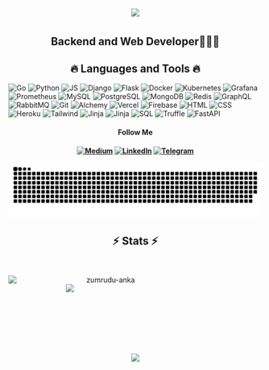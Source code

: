 <h1 align="center">
  <a href="https://git.io/typing-svg">
    <img src="https://readme-typing-svg.herokuapp.com/?lines=Hi+There!+🌚;+I'm+Dmitrii+Kumancev!;&center=true&size=30">
  </a>
</h1>

<h2 align="center"> Backend and Web Developer👨🏼‍💻 </h2>

<h2 align="center">🔥 Languages and Tools 🔥</h2>

![Go](https://img.shields.io/badge/-go-090909?style=for-the-badge&logo=go)
![Python](https://img.shields.io/badge/-python-090909?style=for-the-badge&logo=python)
![JS](https://img.shields.io/badge/js-090909?style=for-the-badge&logo=javascript)
![Django](https://img.shields.io/badge/-django-090909?style=for-the-badge&logo=django)
![Flask](https://img.shields.io/badge/-flask-090909?style=for-the-badge&logo=flask)
![Docker](https://img.shields.io/badge/docker-090909?style=for-the-badge&logo=docker&logoColor=red)
![Kubernetes](https://img.shields.io/badge/Kubernetes-090909?style=for-the-badge&logo=Kubernetes)
![Grafana](https://img.shields.io/badge/Grafana-090909?style=for-the-badge&logo=Grafana)
![Prometheus](https://img.shields.io/badge/prometheus-090909?style=for-the-badge&logo=prometheus)
![MySQL](https://img.shields.io/badge/MySQL-090909?style=for-the-badge&logo=MySQL)
![PostgreSQL](https://img.shields.io/badge/PostgreSQL-090909?style=for-the-badge&logo=postgresql)
![MongoDB](https://img.shields.io/badge/-mongodb-090909?style=for-the-badge&logo=mongodb)
![Redis](https://img.shields.io/badge/redis-090909?style=for-the-badge&logo=redis)
![GraphQL](https://img.shields.io/badge/graphql-090909?style=for-the-badge&logo=graphql)
![RabbitMQ](https://img.shields.io/badge/-rabbitmq-090909?style=for-the-badge&logo=rabbitmq)
![Git](https://img.shields.io/badge/-git-090909?style=for-the-badge&logo=git)
![Alchemy](https://img.shields.io/badge/alchemy-090909?style=for-the-badge&logo=alchemy)
![Vercel](https://img.shields.io/badge/vercel-090909?style=for-the-badge&logo=vercel)
![Firebase](https://img.shields.io/badge/firebase-090909?style=for-the-badge&logo=firebase)
![HTML](https://img.shields.io/badge/-html-090909?style=for-the-badge&logo=html5)
![CSS](https://img.shields.io/badge/-css-090909?style=for-the-badge&logo=css3)
![Heroku](https://img.shields.io/badge/-Heroku-090909?style=for-the-badge&logo=heroku)
![Tailwind](https://img.shields.io/badge/Tailwind_CSS-090909?style=for-the-badge&logo=tailwind-css)
![Jinja](https://img.shields.io/badge/react-090909?style=for-the-badge&logo=react)
![Jinja](https://img.shields.io/badge/Jinja-090909?style=for-the-badge&logo=jinja)
![SQL](https://img.shields.io/badge/SQL-090909?style=for-the-badge&logo=sql)
![Truffle](https://img.shields.io/badge/truffle-090909?style=for-the-badge&logo=truffle)
![FastAPI](https://img.shields.io/badge/FastAPI-090909?style=for-the-badge&logo=fastapi)

<div align="center">
<h4>Follow Me<h4>

[![Medium](https://img.shields.io/badge/Medium-090909?style=for-the-badge&logo=medium&logoColor=white)](https://medium.com/@dmitrijkumancev571)
[![LinkedIn](https://img.shields.io/badge/LinkedIn-090909?style=for-the-badge&logo=linkedin&logoColor=white)](https://www.linkedin.com)
[![Telegram](https://img.shields.io/badge/-telegram-090909?style=for-the-badge&logo=telegram&logoColor=ffc0cb)](https://t.me/DKumantsev)

<picture>
  <source media="(prefers-color-scheme: dark)" srcset="https://github.com/DmitriiKumancev/DmitriiKumancev/blob/output/github-contribution-grid-snake-dark.svg">
  <source media="(prefers-color-scheme: light)" srcset="https://github.com/DmitriiKumancev/DmitriiKumancev/blob/output/github-contribution-grid-snake-dark.svg">
  <img alt="github contribution grid snake animation" src="https://github.com/DmitriiKumancev/DmitriiKumancev/blob/output/github-contribution-grid-snake-dark.svg">
</picture>
</div>


<h2 align="center">⚡ Stats ⚡</h2>
<br>
<p align=center>
  <div align=center>
    <a href="https://github.com/denvercoder1/github-readme-streak-stats" title="Go to Source">
      <img align="left" width=390 src="https://github-readme-streak-stats.herokuapp.com/?user=DmitriiKumancev&theme=react&border=61dafb&hide_border=true" alt="zumrudu-anka" />
    </a>
    <a href="https://github.com/anuraghazra/github-readme-stats" title="Go to Source">
      <img align="right" width=390 src="https://github-readme-stats.vercel.app/api?username=DmitriiKumancev&show_icons=true&theme=react&border_color=61dafb&hide_border=true" />
    </a>
  </div>
  <br><br><br><br><br><br><br><br><br>
  <div align=center>
    <a href="https://github.com/anuraghazra/github-readme-stats">
      <img width=325 align="center" src="https://github-readme-stats.vercel.app/api/top-langs/?username=DmitriiKumancev&hide=c%23,powershell,Mathematica,Ruby,Objective-C,Objective-C%2b%2b,Cuda&title_color=61dafb&text_color=ffffff&icon_color=61dafb&bg_color=20232a&langs_count=8&layout=compact&border_color=61dafb&hide_border=true" />
    </a>
  </div>
  
</p>







<!--
### Stats

[![Anurag's GitHub stats](https://github-readme-stats.vercel.app/api?username=DmitriiKumancev&show_icons=true&hide=prs,contribs&theme=tokyonight)](https://github.com/anuraghazra/github-readme-stats)
[![Top Langs](https://github-readme-stats.vercel.app/api/top-langs/?username=DmitriiKumancev&theme=tokyonight&layout=compact)](https://github.com/anuraghazra/github-readme-stats)
-->



<!--
**DmitriiKumancev/DmitriiKumancev** is a ✨ _special_ ✨ repository because its `README.md` (this file) appears on your GitHub profile.

Here are some ideas to get you started:

- 🔭 I’m currently working on ...
- 🌱 I’m currently learning ...
- 👯 I’m looking to collaborate on ...
- 🤔 I’m looking for help with ...
- 💬 Ask me about ...
- 📫 How to reach me: ...
- 😄 Pronouns: ...
- ⚡ Fun fact: ...
-->
